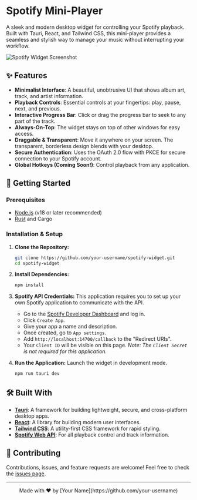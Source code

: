 # Spotify Mini-Player

A sleek and modern desktop widget for controlling your Spotify playback. Built with Tauri, React, and Tailwind CSS, this mini-player provides a seamless and stylish way to manage your music without interrupting your workflow.

![Spotify Widget Screenshot](https://i.imgur.com/your-screenshot.png) <!-- TODO: Replace with a real, high-quality screenshot -->

## ✨ Features

- **Minimalist Interface**: A beautiful, unobtrusive UI that shows album art, track, and artist information.
- **Playback Controls**: Essential controls at your fingertips: play, pause, next, and previous.
- **Interactive Progress Bar**: Click or drag the progress bar to seek to any part of the track.
- **Always-On-Top**: The widget stays on top of other windows for easy access.
- **Draggable & Transparent**: Move it anywhere on your screen. The transparent, borderless design blends with your desktop.
- **Secure Authentication**: Uses the OAuth 2.0 flow with PKCE for secure connection to your Spotify account.
- **Global Hotkeys (Coming Soon!)**: Control playback from any application.

## 🚀 Getting Started

### Prerequisites

- [Node.js](https://nodejs.org/) (v18 or later recommended)
- [Rust](https://www.rust-lang.org/tools/install) and Cargo

### Installation & Setup

1.  **Clone the Repository:**
    ```bash
    git clone https://github.com/your-username/spotify-widget.git
    cd spotify-widget
    ```

2.  **Install Dependencies:**
    ```bash
    npm install
    ```

3.  **Spotify API Credentials:**
    This application requires you to set up your own Spotify application to communicate with the API.

    - Go to the [Spotify Developer Dashboard](https://developer.spotify.com/dashboard/) and log in.
    - Click `Create App`.
    - Give your app a name and description.
    - Once created, go to `App settings`.
    - Add `http://localhost:14700/callback` to the "Redirect URIs".
    - Your `Client ID` will be visible on this page. *Note: The `Client Secret` is not required for this application.*

4.  **Run the Application:**
    Launch the widget in development mode.
    ```bash
    npm run tauri dev
    ```

## 🛠️ Built With

- **[Tauri](https://tauri.app/)**: A framework for building lightweight, secure, and cross-platform desktop apps.
- **[React](https://reactjs.org/)**: A library for building modern user interfaces.
- **[Tailwind CSS](https://tailwindcss.com/)**: A utility-first CSS framework for rapid styling.
- **[Spotify Web API](https://developer.spotify.com/documentation/web-api/)**: For all playback control and track information.

## 🤝 Contributing

Contributions, issues, and feature requests are welcome! Feel free to check the [issues page](https://github.com/your-username/spotify-widget/issues).

---

<p align="center">Made with ❤️ by [Your Name](https://github.com/your-username)</p>
